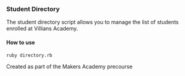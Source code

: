 ### Student Directory #

The student directory script allows you to manage the list of students enrolled at Villians Academy.

#### How to use ####

```shell
ruby directory.rb
```

Created as part of the Makers Academy precourse
